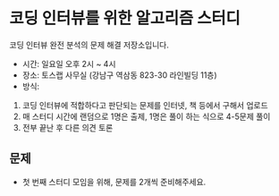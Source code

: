 # 코딩 인터뷰를 위한 알고리즘 스터디
코딩 인터뷰 완전 분석의 문제 해결 저장소입니다.

- 시간: 일요일 오후 2시 ~ 4시
- 장소: 토스랩 사무실 (강남구 역삼동 823-30 라인빌딩 11층)
- 방식:

1. 코딩 인터뷰에 적합하다고 판단되는 문제를 인터넷, 책 등에서 구해서 업로드
2. 매 스터디 시간에 랜덤으로 1명은 출제, 1명은 풀이 하는 식으로 4-5문제 풀이
3. 전부 끝난 후 다른 의견 토론



## 문제
- 첫 번째 스터디 모임을 위해, 문제를 2개씩 준비해주세요.
